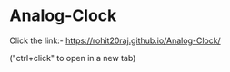 # Analog-Clock
Click the link:-
https://rohit20raj.github.io/Analog-Clock/

("ctrl+click" to open in a new tab)
